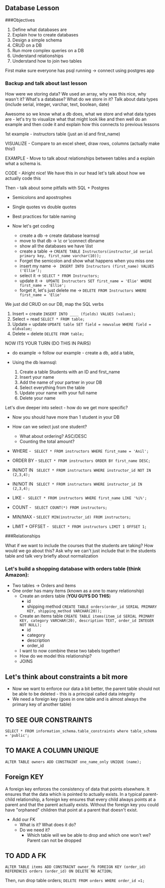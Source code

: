 ## Database Lesson 

###Objectives

1. Define what databases are
2. Explain how to create databases
3. Design a simple schema
4. CRUD on a DB 
5. Run more complex queries on a DB
6. Understand relationships
7. Understand how to join two tables

First make sure everyone has psql running -> connect using postgres app 

### Backup and talk about last lesson

How were we storing data? We used an array, why was this nice, why wasn't it?
What's a database?
What do we store in it?
Talk about data types (include serial, integer, varchar, text, boolean, date)

Awesome so we know what a db does, what we store and what data types are - let's try to visualize what that might look like and then well do an example and then code it and explain how this connects to previous lessons

1st example - instructors table (just an id and first_name)

VISUALIZE - Compare to an excel sheet, draw rows, columns (actually make this!)

EXAMPLE - Move to talk about relationships between tables and a explain what a schema is.

CODE - Alright nice! We have this in our head let's talk about how we actually code this

Then - talk about some pitfalls with SQL + Postgres 

- Semicolons and apostrophes
- Single quotes vs double quotes
- Best practices for table naming

- Now let's get coding
	+ create a db -> create database learnsql
	+ move to that db -> \c or \connect dbname
	+ show all the databases we have \list
	+ create a table -> ` CREATE TABLE Instructors(instructor_id serial primary key, first_name varchar(10)); `
	+ Forget the semicolon and show what happens when you miss one
	+ insert my name -> ` INSERT INTO Instructors (first_name) VALUES ('Ellie');`
	+ select it -> `SELECT * FROM Instructors;`
	+ update it -> ` UPDATE Instructors SET first_name = 'Elie' WHERE first_name = 'Ellie';`
	+ forget it, let's just delete me -> `DELETE FROM Instructors WHERE first_name = 'Elie'`

We just did CRUD on our DB, map the SQL verbs 

1. Insert = create `INSERT INTO ____ (fields) VALUES (values);`
2. Select = read `SELECT * FROM table;`
3. Update = update `UPDATE table SET field = newvalue WHERE field = oldvalue;`
4. Delete = delete `DELETE FROM table;` 

NOW ITS YOUR TURN (DO THIS IN PAIRS)
- do example -> follow our example - create a db, add a table,

- Using the db learnsql:
	1. Create a table Students with an ID and first_name
	2. Insert your name
	3. Add the name of your partner in your DB
	4. Select everything from the table
	5. Update your name with your full name
	6. Delete your name 

Let's dive deeper into select - how do we get more specific?

- Now you should have more than 1 student in your DB
- How can we select just one student? 
	- What about ordering? ASC/DESC
	- Counting the total amount?	

- WHERE - ` SELECT * FROM instructors WHERE first_name = 'Anil';` 
- ORDER BY - ` SELECT * FROM instructors ORDER BY first_name DESC; `
- IN/NOT IN ` SELECT * FROM instructors WHERE instructor_id NOT IN (2,3,4);`
- IN/NOT IN ` SELECT * FROM instructors WHERE instructor_id IN (2,3,4);`
- LIKE - ` SELECT * FROM instructors WHERE first_name LIKE '%i%';`
- COUNT - ` SELECT COUNT(*) FROM instructors;`
- MIN/MAX - `SELECT MIN(instructor_id) FROM instructors;`
- LIMIT + OFFSET - ` SELECT * FROM instructors LIMIT 1 OFFSET 1;`

###Relationships

What if we want to include the courses that the students are taking? How would we go about this? Ask why we can't just include that in the students table and talk very briefly about normalization

### Let's build a shopping database with orders table (think Amazon):
- Two tables -> Orders and items
- One order has many items (known as a one to many relationship)
	- Create an orders table (__YOU GUYS DO THIS__)
		- id
		- shipping method
		` CREATE TABLE orders(order_id SERIAL PRIMARY KEY, shipping_method VARCHAR(20)); ` 
	- Create an items table	
		` CREATE TABLE items(item_id SERIAL PRIMARY KEY, category VARCHAR(20), description TEXT, order_id INTEGER NOT NULL); `
		- id
		- category
		- description
		- order_id
	- I want to now combine these two tabels together!
	- How do we model this relationship?
	- JOINS
		
## Let's think about constraints a bit more

- Now we want to enforce our data a bit better, the parent table should not be able to be deleted - this is a principal called data integrity
- We need a foreign key (goes in one table and is almost always the primary key of another table) 

## TO SEE OUR CONSTRAINTS
` SELECT * FROM information_schema.table_constraints where table_schema = 'public'; `


## TO MAKE A COLUMN UNIQUE
` ALTER TABLE owners ADD CONSTRAINT one_name_only UNIQUE (name); `


## Foreign KEY
A foreign key enforces the consistency of data that points elsewhere. It ensures that the data which is pointed to actually exists. In a typical parent-child relationship, a foreign key ensures that every child always points at a parent and that the parent actually exists. Without the foreign key you could have "orphaned" children that point at a parent that doesn't exist.

- Add our FK
	- What is it? What does it do?
	- Do we need it?
		- Which table will we be able to drop and which one won't we? Parent can not be dropped 

## TO ADD A FK
` ALTER TABLE items ADD CONSTRAINT owner_fk FOREIGN KEY (order_id) REFERENCES orders (order_id) ON DELETE NO ACTION; `

Then, run drop table orders;
` DELETE FROM orders WHERE order_id =1; `
